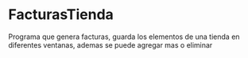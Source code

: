 # FacturasTienda
Programa que genera facturas, guarda los elementos de una tienda en diferentes ventanas, ademas se puede agregar mas o eliminar
